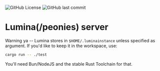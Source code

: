 ![GitHub License](https://img.shields.io/github/license/strawmelonjuice/EphewInstanceRust)
![GitHub last commit](https://img.shields.io/github/last-commit/strawmelonjuice/EphewInstanceRust?style=flat-square)

# Lumina(/peonies) server

Warning ya -- Lumina stores in `$HOME/.luminainstance` unless specified as argument. If you'd like to keep it in the workspace, use:

```bash
cargo run -- ./test
```
You'll need Bun/NodeJS and the stable Rust Toolchain for that.